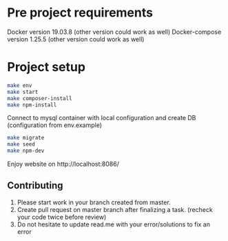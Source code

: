 # Pre project requirements

Docker version 19.03.8 (other version could work as well)
Docker-compose version 1.25.5 (other version could work as well)

# Project setup

```bash
make env
make start
make composer-install
make npm-install
```

Connect to mysql container with local configuration and create DB (configuration from env.example)

```bash
make migrate
make seed
make npm-dev
```

Enjoy website on http://localhost:8086/

## Contributing

1) Please start work in your branch created from master.
2) Create pull request on master branch after finalizing a task. (recheck your code twice before review)
3) Do not hesitate to update read.me with your error/solutions to fix an error
